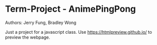 ﻿# Term-Project - AnimePingPong
Authors: Jerry Fung, Bradley Wong

Just a project for a javascript class.
Use https://htmlpreview.github.io/ to preview the webpage.
